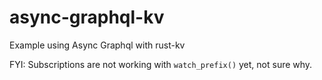 # async-graphql-kv
Example using Async Graphql with rust-kv

FYI: Subscriptions are not working with `watch_prefix()` yet, not sure why.
